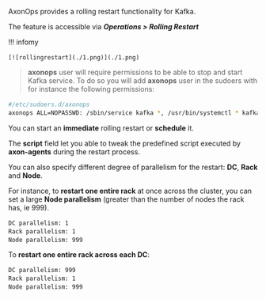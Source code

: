 AxonOps provides a rolling restart functionality for Kafka.

The feature is accessible via ***Operations > Rolling Restart***

!!! infomy 

    [![rollingrestart](./1.png)](./1.png)

> **axonops** user will require permissions to be able to stop and start Kafka service. To do so you will add **axonops** user in the sudoers with for instance the following permissions:
``` bash
#/etc/sudoers.d/axonops
axonops ALL=NOPASSWD: /sbin/service kafka *, /usr/bin/systemctl * kafka*
```



You can start an **immediate** rolling restart or **schedule** it.

The **script** field let you able to tweak the predefined script executed by **axon-agents** during the restart process.

You can also specify different degree of parallelism for the restart: **DC**, **Rack** and **Node**.

For instance, to **restart one entire rack** at once across the cluster, you can set a large **Node parallelism** (greater than the number of nodes the rack has, ie 999).
``` bash
DC parallelism: 1
Rack parallelism: 1
Node parallelism: 999
```


To **restart one entire rack across each DC**:
``` bash
DC parallelism: 999
Rack parallelism: 1
Node parallelism: 999
```




